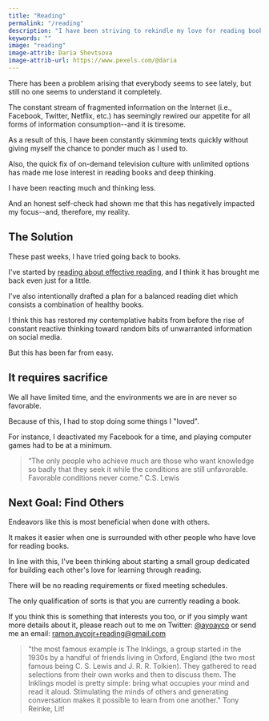 ```yaml
---
title: "Reading"
permalink: "/reading"
description: "I have been striving to rekindle my love for reading books and it has felt so good."
keywords: ""
image: "reading"
image-attrib: Daria Shevtsova
image-attrib-url: https://www.pexels.com/@daria
---
```


There has been a problem arising that everybody seems to see lately, but still no one seems to understand it completely.<!--more-->

The constant stream of fragmented information on the Internet (i.e., Facebook, Twitter, Netflix, etc.) has seemingly rewired our appetite for all forms of information consumption--and it is tiresome.

As a result of this, I have been constantly skimming texts quickly without giving myself the chance to ponder much as I used to.

Also, the quick fix of on-demand television culture with unlimited options has made me lose interest in reading books and deep thinking.

I have been reacting much and thinking less.

And an honest self-check had shown me that this has negatively impacted my focus--and, therefore, my reality.

## The Solution

These past weeks, I have tried going back to books.

I've started by [reading about effective reading](https://www.amazon.com/Lit-Christian-Guide-Reading-Books/dp/1433522268), and I think it has brought me back even just for a little.

I've also intentionally drafted a plan for a balanced reading diet which consists a combination of healthy books.

I think this has restored my contemplative habits from before the rise of constant reactive thinking toward random bits of unwarranted information on social media.

But this has been far from easy.

## It requires sacrifice

We all have limited time, and the environments we are in are never so favorable.

Because of this, I had to stop doing some things I "loved".

For instance, I deactivated my Facebook for a time, and playing computer games had to be at a minimum.

> “The only people who achieve much are those who want knowledge so badly that they seek it while the conditions are still unfavorable. Favorable conditions never come.” C.S. Lewis

## Next Goal: Find Others

Endeavors like this is most beneficial when done with others.

It makes it easier when one is surrounded with other people who have love for reading books.

In line with this, I've been thinking about starting a small group dedicated for building each other's love for learning through reading.

There will be no reading requirements or fixed meeting schedules.

The only qualification of sorts is that you are currently reading a book.

If you think this is something that interests you too, or if you simply want more details about it, please reach out to me on Twitter: [@ayoayco](https://twitter.com/ayoayco) or send me an email: [ramon.aycojr+reading@gmail.com](mailto:ramon.aycojr+reading@gmail.com)

> "the most famous example is The Inklings, a group started in the 1930s by a handful of friends living in Oxford, England (the two most famous being C. S. Lewis and J. R. R. Tolkien). They gathered to read selections from their own works and then to discuss them. The Inklings model is pretty simple: bring what occupies your mind and read it aloud. Stimulating the minds of others and generating conversation makes it possible to learn from one another." Tony Reinke, Lit!
